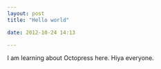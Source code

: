 ```yaml
---
layout: post
title: "Hello world"

date: 2012-10-24 14:13

---
```


I am learning about Octopress here. Hiya everyone.